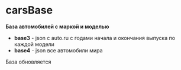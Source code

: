 # carsBase
**База автомобилей с маркой и моделью**

- **base3** - json с auto.ru с годами начала и окончания выпуска по каждой модели
- **base4** - json все автомобили мира

База обновляется
